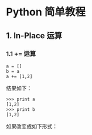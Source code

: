 # Python 简单教程

## 1. In-Place 运算

### 1.1 += 运算
    a = []
    b = a
    a += [1,2]

结果如下：

    >>> print a
    [1,2]
    >>> print b
    [1,2]
    
如果改变成如下形式：


